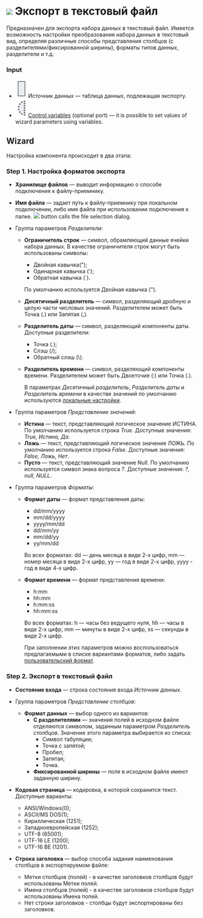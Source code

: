 # ![ ](../../images/icons/data-sources/file-txt-export_default.svg) Экспорт в текстовый файл

Предназначен для экспорта набора данных в текстовый файл. Имеется возможность настройки преобразования набора данных в текстовый вид, определяя различные способы представления столбцов (с разделителями/фиксированной ширины), форматы типов данных, разделители и т.д.

### Input

* ![ ](../../images/icons/app/node/ports/inputs/table_inactive.svg) Источник данных — таблица данных, подлежащая экспорту.
* ![ ](../../images/icons/app/node/ports/inputs-optional/variable_inactive.svg) [Control variables](../../scenario/variables/control-variables.md) (optional port) — it is possible to set values of wizard parameters using variables.

## Wizard

Настройка компонента происходит в два этапа:

### Step 1. Настройка форматов экспорта

* **Хранилище файлов** — выводит информацию о способе подключения к файлу-приемнику.
* **Имя файла** — задает путь к файлу-приемнику при локальном подключении, либо имя файла при использовании подключения к папке. ![ ](../../images/extjs-theme/form/open-trigger/open-trigger_default.svg) button calls the file selection dialog.
* Группа параметров *Разделители*:
   * **Ограничитель строк** — символ, обрамляющий данные ячейки набора данных. В качестве ограничителя строк могут быть использованы символы:
      * Двойная кавычка(");
      * Одинарная кавычка (');
      * Обратная кавычка (`).

      По умолчанию используется Двойная кавычка (").

   * **Десятичный разделитель** — символ, разделяющий дробную и целую части числовых значений. Разделителем может быть Точка (.) или Запятая (,).

   * **Разделитель даты** — символ, разделяющий компоненты даты. Доступные разделители:
      * Точка (.);
      * Слэш (/);
      * Обратный слэш (&#92;).

   * **Разделитель времени** — символ, разделяющий компоненты времени. Разделителем может быть Двоеточие (:) или Точка (.).

      В параметрах *Десятичный разделитель*, *Разделитель даты* и *Разделитель времени* в качестве значений по умолчанию используются [локальные настройки](../../scenario/local-settings.md).

* Группа параметров *Представление значений*:
   * **Истина** — текст, представляющий логическое значение ИСТИНА. По умолчанию используется строка *True*. Доступные значения: *True, Истина, Да*.
   * **Ложь** — текст, представляющий логическое значение ЛОЖЬ. По умолчанию используется строка *False*. Доступные значения: *False, Ложь, Нет*.
   * **Пусто** — текст, представляющий значение Null. По умолчанию используется символ знака вопроса *?*. Доступные значения: *?, null, NULL*.

* Группа параметров *Форматы*:
   * **Формат даты** — формат представления даты:
      * dd/mm/yyyy
      * mm/dd/yyyy
      * yyyy/mm/dd
      * dd/mm/yy
      * mm/dd/yy
      * yy/mm/dd

      Во всех форматах: dd — день месяца в виде 2-х цифр, mm — номер месяца в виде 2-х цифр, yy — год в виде 2-х цифр, yyyy - год в виде 4-х цифр.

   * **Формат времени** — формат представления времени:
      * h:mm
      * hh:mm
      * h:mm:ss
      * hh:mm:ss

      Во всех форматах: h — часы без ведущего нуля, hh — часы в виде 2-х цифр, mm — минуты в виде 2-х цифр, ss — секунды в виде 2-х цифр.

      При заполнении этих параметров можно воспользоваться предлагаемыми в списке вариантами форматов, либо задать [пользовательский формат](./txt-csv/datetime-formats.md).

### Step 2. Экспорт в текстовый файл

* **Состояние входа** — строка состояния входа *Источник данных*.
* Группа параметров *Представление столбцов*:
   * **Формат данных** — выбор одного из вариантов:
      * **С разделителями** — значения полей в исходном файле отделяются символом, заданным параметром *Разделитель столбцов*. Значение этого параметра выбирается из списка:
         * Символ табуляции;
         * Точка с запятой;
         * Пробел;
         * Запятая;
         * Точка.
      * **Фиксированной ширины** — поля в исходном файле имеют заданную ширину.
* **Кодовая страница** — кодировка, в которой сохранится текст. Доступные варианты:
   * ANSI/Windows(0);
   * ASCII/MS DOS(1);
   * Кириллическая (1251);
   * Западноевропейская (1252);
   * UTF-8 (65001);
   * UTF-16 LE (1200);
   * UTF-16 BE (1201).

* **Строка заголовка** — выбор способа задания наименования столбцов в экспортируемом файле:
   * Метки столбцов (полей) - в качестве заголовков столбцов будут использованы Метки полей.
   * Имена столбцов (полей) - в качестве заголовков столбцов будут использованы Имена полей.
   * Нет строки заголовков - столбцы будут экспортированы без заголовков.
